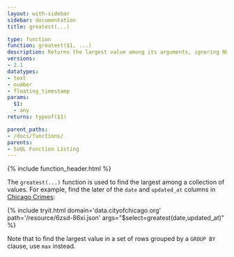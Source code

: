 ```yaml
---
layout: with-sidebar
sidebar: documentation
title: greatest(...)

type: function
function: greatest($1, ...)
description: Returns the largest value among its arguments, ignoring NULLs.
versions:
- 2.1
datatypes:
- text
- number
- floating_timestamp
params:
  $1:
  - any
returns: typeof($1)

parent_paths: 
- /docs/functions/
parents: 
- SoQL Function Listing 
---
```


{% include function_header.html %}

The `greatest(...)` function is used to find the largest among a collection of values. For example, find the later of the `date` and `updated_at` columns in [Chicago Crimes](http://data.cityofchicago.org/d/6zsd-86xi):

{% include tryit.html domain='data.cityofchicago.org' path='/resource/6zsd-86xi.json' args="$select=greatest(date,updated_at)" %}

Note that to find the largest value in a set of rows grouped by a `GROUP BY` clause, use `max` instead.

